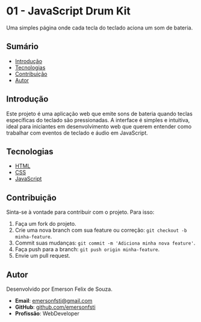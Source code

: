 # 01 - JavaScript Drum Kit

Uma simples página onde cada tecla do teclado aciona um som de bateria.

## Sumário

- [Introdução](#introdução)
- [Tecnologias](#tecnologias)
- [Contribuição](#contribuição)
- [Autor](#autor)

## Introdução

Este projeto é uma aplicação web que emite sons de bateria quando teclas específicas do teclado são pressionadas. A interface é simples e intuitiva, ideal para iniciantes em desenvolvimento web que querem entender como trabalhar com eventos de teclado e áudio em JavaScript.

## Tecnologias

- [HTML](https://developer.mozilla.org/en-US/docs/Web/HTML)
- [CSS](https://developer.mozilla.org/en-US/docs/Web/CSS)
- [JavaScript](https://developer.mozilla.org/en-US/docs/Web/JavaScript)

## Contribuição

Sinta-se à vontade para contribuir com o projeto. Para isso:

1. Faça um fork do projeto.
2. Crie uma nova branch com sua feature ou correção: `git checkout -b minha-feature`.
3. Commit suas mudanças: `git commit -m 'Adiciona minha nova feature'`.
4. Faça push para a branch: `git push origin minha-feature`.
5. Envie um pull request.

## Autor

Desenvolvido por Emerson Felix de Souza.

- **Email**: [emersonfsti@gmail.com](mailto:emersonfsti@gmail.com)
- **GitHub**: [github.com/emersonfsti](https://github.com/emersonfsti)
- **Profissão**: WebDeveloper
